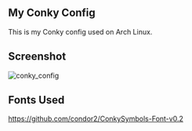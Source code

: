 ## My Conky Config

This is my Conky config used on Arch Linux.

## Screenshot
![conky_config](https://user-images.githubusercontent.com/14251939/192089793-308a0cd9-9109-4fd5-93fc-39699c86381e.png)

## Fonts Used
https://github.com/condor2/ConkySymbols-Font-v0.2
